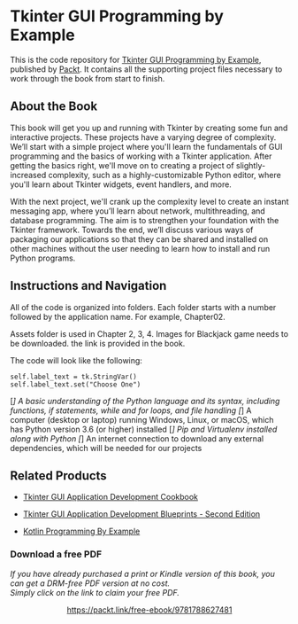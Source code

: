 # Tkinter GUI Programming by Example
This is the code repository for [Tkinter GUI Programming by Example](https://www.packtpub.com/application-development/tkinter-gui-programming-example?utm_source=github&utm_medium=repository&utm_campaign=9781788627481), published by [Packt](https://www.packtpub.com/?utm_source=github). It contains all the supporting project files necessary to work through the book from start to finish.
## About the Book
This book will get you up and running with Tkinter by creating some fun and interactive projects. These projects have a varying degree of complexity. We’ll start with a simple project where you'll learn the fundamentals of GUI programming and the basics of working with a Tkinter application. After getting the basics right, we'll move on to creating a project of slightly-increased complexity, such as a highly-customizable Python editor, where you'll learn about Tkinter widgets, event handlers, and more.

With the next project, we'll crank up the complexity level to create an instant messaging app, where you’ll learn about network, multithreading, and database programming. The aim is to strengthen your foundation with the Tkinter framework. Towards the end, we’ll discuss various ways of packaging our applications so that they can be shared and installed on other machines without the user needing to learn how to install and run Python programs.
## Instructions and Navigation
All of the code is organized into folders. Each folder starts with a number followed by the application name. For example, Chapter02.

Assets folder is used in Chapter 2, 3, 4.  Images for Blackjack game needs to be downloaded. the link is provided in the book.

The code will look like the following:
```
self.label_text = tk.StringVar()
self.label_text.set("Choose One")
```

[*] A basic understanding of the Python language and its syntax, including functions, if statements, while and for loops, and file handling
[*] A computer (desktop or laptop) running Windows, Linux, or macOS, which has Python version 3.6 (or higher) installed
[*] Pip and Virtualenv installed along with Python
[*] An internet connection to download any external dependencies, which will be needed for our projects

## Related Products
* [Tkinter GUI Application Development Cookbook](https://www.packtpub.com/web-development/tkinter-gui-application-development-cookbook?utm_source=github&utm_medium=repository&utm_campaign=9781788622301)

* [Tkinter GUI Application Development Blueprints - Second Edition](https://www.packtpub.com/application-development/tkinter-gui-application-development-blueprints-second-edition?utm_source=github&utm_medium=repository&utm_campaign=9781788837460)

* [Kotlin Programming By Example](https://www.packtpub.com/application-development/kotlin-programming-example?utm_source=github&utm_medium=repository&utm_campaign=9781788474542)

### Download a free PDF

 <i>If you have already purchased a print or Kindle version of this book, you can get a DRM-free PDF version at no cost.<br>Simply click on the link to claim your free PDF.</i>
<p align="center"> <a href="https://packt.link/free-ebook/9781788627481">https://packt.link/free-ebook/9781788627481 </a> </p>